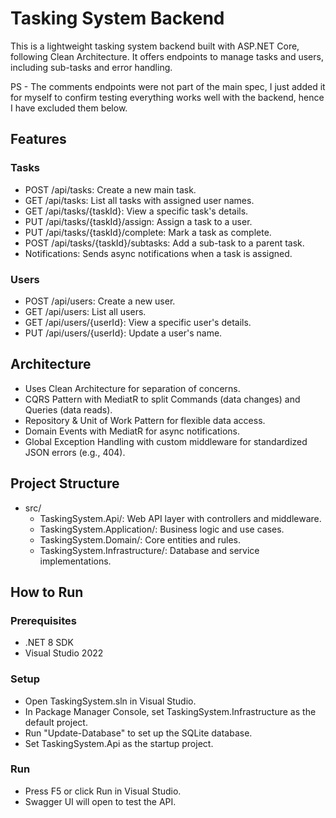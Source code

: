 # **Tasking System Backend**

This is a lightweight tasking system backend built with ASP.NET Core, following Clean Architecture. It offers endpoints to manage tasks and users, including sub-tasks and error handling.

PS - The comments endpoints were not part of the main spec, I just added it for myself to confirm testing everything works well with the backend, hence I have excluded them below.

## **Features**

### **Tasks**

* POST /api/tasks: Create a new main task.
* GET /api/tasks: List all tasks with assigned user names.
* GET /api/tasks/{taskId}: View a specific task's details.
* PUT /api/tasks/{taskId}/assign: Assign a task to a user.
* PUT /api/tasks/{taskId}/complete: Mark a task as complete.
* POST /api/tasks/{taskId}/subtasks: Add a sub-task to a parent task.
* Notifications: Sends async notifications when a task is assigned.

### **Users**

* POST /api/users: Create a new user.
* GET /api/users: List all users.
* GET /api/users/{userId}: View a specific user's details.
* PUT /api/users/{userId}: Update a user's name.

## **Architecture**

* Uses Clean Architecture for separation of concerns.
* CQRS Pattern with MediatR to split Commands (data changes) and Queries (data reads).
* Repository & Unit of Work Pattern for flexible data access.
* Domain Events with MediatR for async notifications.
* Global Exception Handling with custom middleware for standardized JSON errors (e.g., 404).

## **Project Structure**

* src/
  * TaskingSystem.Api/: Web API layer with controllers and middleware.
  * TaskingSystem.Application/: Business logic and use cases.
  * TaskingSystem.Domain/: Core entities and rules.
  * TaskingSystem.Infrastructure/: Database and service implementations.



## **How to Run**

### **Prerequisites**

* .NET 8 SDK
* Visual Studio 2022

### **Setup**

* Open TaskingSystem.sln in Visual Studio.
* In Package Manager Console, set TaskingSystem.Infrastructure as the default project.
* Run "Update-Database" to set up the SQLite database.
* Set TaskingSystem.Api as the startup project.

### **Run**

* Press F5 or click Run in Visual Studio.
* Swagger UI will open to test the API.
